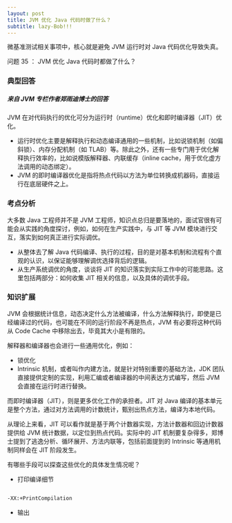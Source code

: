 ```yaml
---
layout: post
title: JVM 优化 Java 代码时做了什么？
subtitle: lazy-Bob!!!
---
```

微基准测试相关事项中，核心就是避免 JVM 运行时对 Java 代码优化导致失真。

问题 35 ： JVM 优化 Java 代码时都做了什么？

### 典型回答
##### 来自 JVM 专栏作者郑雨迪博士的回答

JVM 在对代码执行的优化可分为运行时（runtime）优化和即时编译器（JIT）优化。
* 运行时优化主要是解释执行和动态编译通用的一些机制，比如说锁机制（如偏斜锁）、内存分配机制（如 TLAB）等。除此之外，还有一些专门用于优化解释执行效率的，比如说模版解释器、内联缓存（inline cache，用于优化虚方法调用的动态绑定）。
* JVM 的即时编译器优化是指将热点代码以方法为单位转换成机器码，直接运行在底层硬件之上。

### 考点分析

大多数 Java 工程师并不是 JVM 工程师，知识点总归是要落地的，面试官很有可能会从实践的角度探讨，例如，如何在生产实践中，与 JIT 等 JVM 模块进行交互，落实到如何真正进行实际调优。

* 从整体去了解 Java 代码编译、执行的过程，目的是对基本机制和流程有个直观的认识，以保证能够理解调优选择背后的逻辑。
* 从生产系统调优的角度，谈谈将 JIT 的知识落实到实际工作中的可能思路。这里包括两部分：如何收集 JIT 相关的信息，以及具体的调优手段。

### 知识扩展

JVM 会根据统计信息，动态决定什么方法被编译，什么方法解释执行，即使是已经编译过的代码，也可能在不同的运行阶段不再是热点，JVM 有必要将这种代码从 Code Cache 中移除出去，毕竟其大小是有限的。

解释器和编译器也会进行一些通用优化，例如：
* 锁优化
* Intrinsic 机制，或者叫作内建方法，就是针对特别重要的基础方法，JDK 团队直接提供定制的实现，利用汇编或者编译器的中间表达方式编写，然后 JVM 会直接在运行时进行替换。

而即时编译器（JIT），则是更多优化工作的承担者。JIT 对 Java 编译的基本单元是整个方法，通过对方法调用的计数统计，甄别出热点方法，编译为本地代码。

从理论上来看，JIT 可以看作就是基于两个计数器实现，方法计数器和回边计数器提供给 JVM 统计数据，以定位到热点代码。实际中的 JIT 机制要复杂得多，郑博士提到了逃逸分析、循环展开、方法内联等，包括前面提到的 Intrinsic 等通用机制同样会在 JIT 阶段发生。

有哪些手段可以探查这些优化的具体发生情况呢？

* 打印编译细节

~~~ bash

-XX:+PrintCompilation

~~~

* 输出